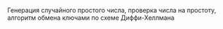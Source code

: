 Генерация случайного простого числа, проверка числа на простоту, алгоритм обмена ключами по схеме Диффи-Хеллмана

